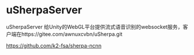 # uSherpaServer
uSherpaServer 给Unity的WebGL平台提供流式语音识别的websocket服务，客户端在https://gitee.com/awnuxcvbn/uSherpa.git

https://github.com/k2-fsa/sherpa-ncnn
